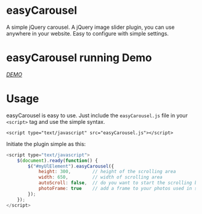 easyCarousel
============

A simple jQuery carousel. A jQuery image slider plugin, you can use anywhere in your website. Easy to configure with simple settings.

easyCarousel running Demo
============

*[DEMO](http://www.findnetspeed.com/demo.html)*

Usage
=====

easyCarousel is easy to use. Just include the <code>easyCarousel.js</code> file in your `<script>` tag and use the simple syntax.

`<script type="text/javascript" src="easyCarousel.js"></script>`

Initiate the plugin simple as this:

```javascript
<script type="text/javascript">
    $(document).ready(function() {
        $("#myUlElement").easyCarousel({
            height: 300,        // height of the scrolling area
            width: 650,         // width of scrolling area
            autoScroll: false,  // do you want to start the scrolling by itself
            photoFrame: true    // add a frame to your photos used in slider
        });
    });
</script>
```
